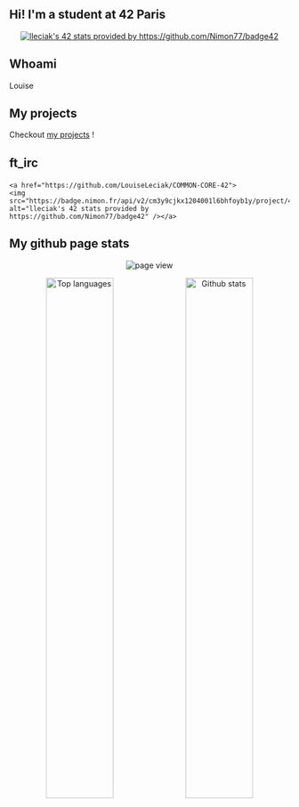 ## Hi! I'm a student at 42 Paris

<p align="center">
	<a href="https://github.com/LouiseLeciak/COMMON-CORE-42">
	<img src="https://badge.nimon.fr/api/v2/cm3y9cjkx1204001l6bhfoyb1y/stats?cursusId=21&coalitionId=48" alt="lleciak's 42 stats provided by https://github.com/Nimon77/badge42" /></a>
</p>

## Whoami

Louise


## My projects

Checkout <a href="https://github.com/LouiseLeciak/COMMON-CORE-42">my projects</a> ! 

## ft_irc <p align="center">
	<a href="https://github.com/LouiseLeciak/COMMON-CORE-42">
	<img src="https://badge.nimon.fr/api/v2/cm3y9cjkx1204001l6bhfoyb1y/project/4039887" alt="lleciak's 42 stats provided by https://github.com/Nimon77/badge42" /></a>

## My github page stats
<p align="center">
	<!-- page view -->
	<img align="center"
		alt="page view"
		src="https://komarev.com/ghpvc/?username=LouiseLeciak&style=for-the-badge&abbreviated=true"
	/>
</p>

<div align="center">
	<p align="center">
		<img
			width="49%"
			alt="Top languages"
			loading="eager"
			src="https://github-readme-stats-git-master-lleciak-projects.vercel.app/api/top-langs/?username=louiseleciak&hide=java,html,css,roff&layout=compact&theme=tokyonight&hide_title=false"
		/>
		<img 
			width="49%"
			alt="Github stats"
			loading="eager"
			src="https://github-readme-stats-git-master-lleciak-projects.vercel.app/api?username=louiseleciak&theme=tokyonight&show_icons=true&hide_rank=true&hide=issues&hide_title=false"
		/>
</div>

